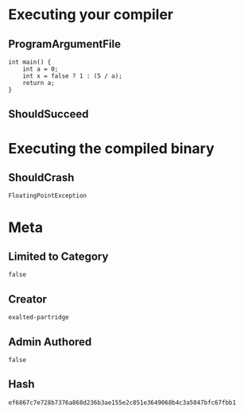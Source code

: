 # Executing your compiler

## ProgramArgumentFile

```
int main() {
    int a = 0;
    int x = false ? 1 : (5 / a);
    return a;
}
```

## ShouldSucceed

# Executing the compiled binary

## ShouldCrash

```
FloatingPointException
```

# Meta

## Limited to Category

```
false
```

## Creator

```
exalted-partridge
```

## Admin Authored

```
false
```

## Hash

```
ef6867c7e728b7376a868d236b3ae155e2c851e3649068b4c3a5047bfc67fbb1
```
